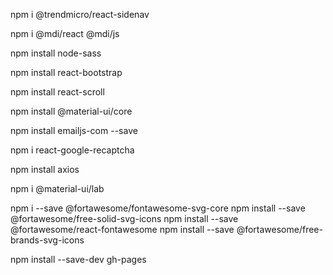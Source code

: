 <!-- Package de navegación lateral -->
npm i @trendmicro/react-sidenav
<!-- Usado para iconos https://materialdesignicons.com/ or https://dev.materialdesignicons.com/getting-started/react -->
npm i @mdi/react @mdi/js
<!-- to use files scss. npm install node-sass@4.14.1 this versión is more compatible -->
npm install node-sass 
<!-- to use bootstrap -->
npm install react-bootstrap 
<!-- It's necessary for moving between sections -->
npm install react-scroll
<!-- to use material UI-->
npm install @material-ui/core
<!-- to use email service without server back -->
npm install emailjs-com --save
<!-- To avoid access to robots and validate that access a person -->
npm i react-google-recaptcha
<!-- Para realizar peticiones HTTP -->
npm install axios
<!-- to use material UI lab-->
npm i @material-ui/lab
<!--  -->
npm i --save @fortawesome/fontawesome-svg-core
npm install --save @fortawesome/free-solid-svg-icons
npm install --save @fortawesome/react-fontawesome
npm install --save @fortawesome/free-brands-svg-icons
<!-- hosting in GitHub pages -->
npm install --save-dev gh-pages